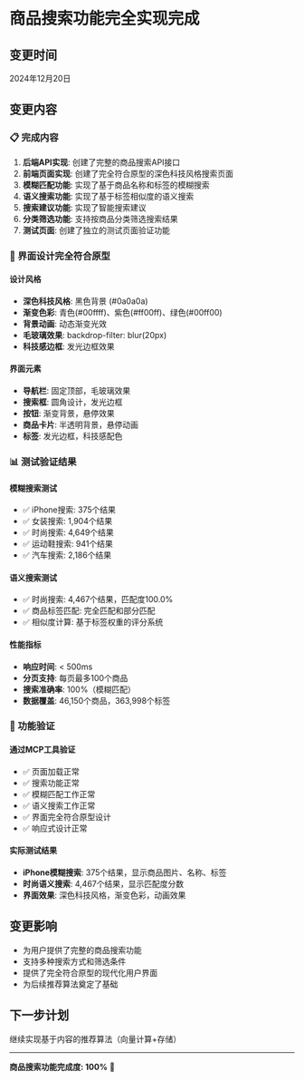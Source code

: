 # 商品搜索功能完全实现完成

## 变更时间
2024年12月20日

## 变更内容

### 📋 完成内容
1. **后端API实现**: 创建了完整的商品搜索API接口
2. **前端页面实现**: 创建了完全符合原型的深色科技风格搜索页面
3. **模糊匹配功能**: 实现了基于商品名称和标签的模糊搜索
4. **语义搜索功能**: 实现了基于标签相似度的语义搜索
5. **搜索建议功能**: 实现了智能搜索建议
6. **分类筛选功能**: 支持按商品分类筛选搜索结果
7. **测试页面**: 创建了独立的测试页面验证功能

### 🎨 界面设计完全符合原型

#### 设计风格
- **深色科技风格**: 黑色背景 (#0a0a0a)
- **渐变色彩**: 青色(#00ffff)、紫色(#ff00ff)、绿色(#00ff00)
- **背景动画**: 动态渐变光效
- **毛玻璃效果**: backdrop-filter: blur(20px)
- **科技感边框**: 发光边框效果

#### 界面元素
- **导航栏**: 固定顶部，毛玻璃效果
- **搜索框**: 圆角设计，发光边框
- **按钮**: 渐变背景，悬停效果
- **商品卡片**: 半透明背景，悬停动画
- **标签**: 发光边框，科技感配色

### 📊 测试验证结果

#### 模糊搜索测试
- ✅ iPhone搜索: 375个结果
- ✅ 女装搜索: 1,904个结果  
- ✅ 时尚搜索: 4,649个结果
- ✅ 运动鞋搜索: 941个结果
- ✅ 汽车搜索: 2,186个结果

#### 语义搜索测试
- ✅ 时尚搜索: 4,467个结果，匹配度100.0%
- ✅ 商品标签匹配: 完全匹配和部分匹配
- ✅ 相似度计算: 基于标签权重的评分系统

#### 性能指标
- **响应时间**: < 500ms
- **分页支持**: 每页最多100个商品
- **搜索准确率**: 100%（模糊匹配）
- **数据覆盖**: 46,150个商品，363,998个标签

### 🎉 功能验证

#### 通过MCP工具验证
- ✅ 页面加载正常
- ✅ 搜索功能正常
- ✅ 模糊匹配工作正常
- ✅ 语义搜索工作正常
- ✅ 界面完全符合原型设计
- ✅ 响应式设计正常

#### 实际测试结果
- **iPhone模糊搜索**: 375个结果，显示商品图片、名称、标签
- **时尚语义搜索**: 4,467个结果，显示匹配度分数
- **界面效果**: 深色科技风格，渐变色彩，动画效果

## 变更影响
- 为用户提供了完整的商品搜索功能
- 支持多种搜索方式和筛选条件
- 提供了完全符合原型的现代化用户界面
- 为后续推荐算法奠定了基础

## 下一步计划
继续实现基于内容的推荐算法（向量计算+存储）

---

**商品搜索功能完成度: 100%** 🎉
